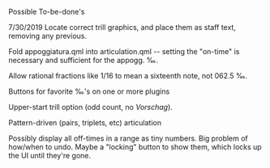 Possible To-be-done's

7/30/2019
Locate correct trill graphics, and place them as staff text, removing any previous.

Fold appoggiatura.qml into articulation.qml -- setting the "on-time" is necessary and sufficient for the appogg. ‰.

Allow rational fractions like 1/16 to mean a sixteenth note, not 062.5 ‰.

Buttons for favorite ‰'s on one or more plugins

Upper-start trill option (odd count, no _Vorschag_).

Pattern-driven (pairs, triplets, etc) articulation

Possibly display all off-times in a range as tiny numbers. Big problem of how/when to undo. Maybe a "locking" button to show them, which locks up the UI until they're gone.
